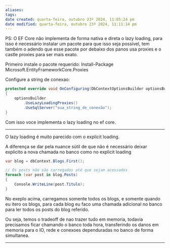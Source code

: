 ```yaml
---
aliases: 
tags: 
date created: quarta-feira, outubro 23º 2024, 11:05:24 pm
date modified: quarta-feira, outubro 23º 2024, 11:11:14 pm
---
```

PS: O EF Core não implementa de forma nativa e direta o lazy loading, para isso é necessário instalar um pacote para que isso seja possível, tem também o adendo que esse pacote por debaixo dos panos usa proxies e o castle proxies para ser mais exato.

Primeiro instale o pacote requerido: Install-Package Microsoft.EntityFrameworkCore.Proxies

Configure a string de conexao: 

```csharp
protected override void OnConfiguring(DbContextOptionsBuilder optionsBuilder)
{
    optionsBuilder
        .UseLazyLoadingProxies()
        .UseSqlServer("sua_string_de_conexão");
}
```

Com isso voce implementa o lazy loading no ef core.

---

O lazy loading é muito parecido com o explicit loading.

A diferença se dar pela nuance sútil de que não é necessário deixar explicito a nova chamada no banco como no explicit loading

```csharp
var blog = dbContext.Blogs.First();

// Os posts não são carregados até que sejam acessados
foreach (var post in blog.Posts)
{
    Console.WriteLine(post.Titulo);
}
```

No exeplo acima, carregamos somente todos os blogs, e somente quando eu itero os blogs, para cada blog eu faco uma chamada adicional no banco para ler todos os posts do blog referido.

Ou seja, temos o tradeoff de nao trazer tudo em memoria, todavia precisamos ficar chamando o banco toda hora, transferindo os danos em memoria para o IO, rede e conexoes dependuradas no banco de forma simultanea.

---

